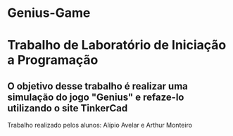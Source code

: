 # Genius-Game

<h1>Trabalho de Laboratório de Iniciação a Programação</h1>
<h2>O objetivo desse trabalho é realizar uma simulação do jogo "Genius" e refaze-lo utilizando o site TinkerCad</h2>

Trabalho realizado pelos alunos: Alípio Avelar e Arthur Monteiro

